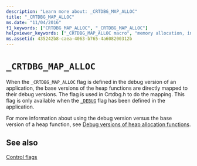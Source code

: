 ```yaml
---
description: "Learn more about: _CRTDBG_MAP_ALLOC"
title: "_CRTDBG_MAP_ALLOC"
ms.date: "11/04/2016"
f1_keywords: ["CRTDBG_MAP_ALLOC", "_CRTDBG_MAP_ALLOC"]
helpviewer_keywords: ["_CRTDBG_MAP_ALLOC macro", "memory allocation, in debug builds", "CRTDBG_MAP_ALLOC macro"]
ms.assetid: 435242b8-caea-4063-b765-4a608200312b
---
```

# `_CRTDBG_MAP_ALLOC`

When the `_CRTDBG_MAP_ALLOC` flag is defined in the debug version of an application, the base versions of the heap functions are directly mapped to their debug versions. The flag is used in Crtdbg.h to do the mapping. This flag is only available when the [`_DEBUG`](./debug.md) flag has been defined in the application.

For more information about using the debug version versus the base version of a heap function, see [Debug versions of heap allocation functions](./debug-versions-of-heap-allocation-functions.md).

## See also

[Control flags](./control-flags.md)
